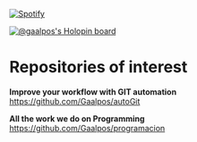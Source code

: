 [![Spotify](https://novatorem-o0bz0najk-gaalpos.vercel.app/api/spotify)](https://open.spotify.com/user/gabripazos13)

[![@gaalpos's Holopin board](https://holopin.io/api/user/board?user=gaalpos)](https://holopin.io/@gaalpos)

# Repositories of interest

**Improve your workflow with GIT automation** https://github.com/Gaalpos/autoGit

**All the work we do on Programming** https://github.com/Gaalpos/programacion


